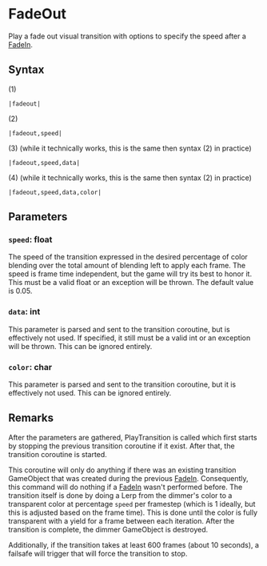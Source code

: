 # FadeOut

Play a fade out visual transition with options to specify the speed after a [FadeIn](FadeIn.md).

## Syntax

(1)

````
|fadeout|
````

(2)

````
|fadeout,speed|
````

(3) (while it technically works, this is the same then syntax (2) in practice)

````
|fadeout,speed,data|
````

(4) (while it technically works, this is the same then syntax (2) in practice)

````
|fadeout,speed,data,color|
````

## Parameters

### `speed`: float

The speed of the transition expressed in the desired percentage of color blending over the total amount of blending left to apply each frame. The speed is frame time independent, but the game will try its best to honor it. This must be a valid float or an exception will be thrown. The default value is 0.05.

### `data`: int

This parameter is parsed and sent to the transition coroutine, but is effectively not used. If specified, it still must be a valid int or an exception will be thrown. This can be ignored entirely.

### `color`: char

This parameter is parsed and sent to the transition coroutine, but it is effectively not used. This can be ignored entirely.

## Remarks

After the parameters are gathered, PlayTransition is called which first starts by stopping the previous transition coroutine if it exist. After that, the transition coroutine is started.

This coroutine will only do anything if there was an existing transition GameObject that was created during the previous [FadeIn](FadeIn.md). Consequently, this command will do nothing if a [FadeIn](FadeIn.md) wasn't performed before. The transition itself is done by doing a Lerp from the dimmer's color to a transparent color at percentage `speed` per framestep (which is 1 ideally, but this is adjusted based on the frame time). This is done until the color is fully transparent with a yield for a frame between each iteration. After the transition is complete, the dimmer GameObject is destroyed.

Additionally, if the transition takes at least 600 frames (about 10 seconds), a failsafe will trigger that will force the transition to stop.
